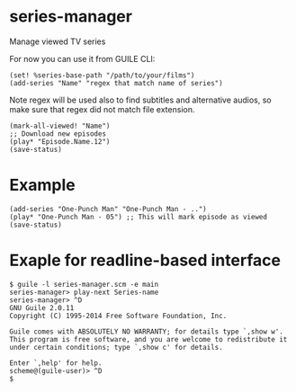 # series-manager
Manage viewed TV series

For now you can use it from GUILE CLI:

    (set! %series-base-path "/path/to/your/films")
    (add-series "Name" "regex that match name of series")

Note regex will be used also to find subtitles and alternative audios,
so make sure that regex did not match file extension.

    (mark-all-viewed! "Name")
    ;; Download new episodes
    (play* "Episode.Name.12")
    (save-status)

# Example

    (add-series "One-Punch Man" "One-Punch Man - ..")
    (play* "One-Punch Man - 05") ;; This will mark episode as viewed
    (save-status)


# Exaple for readline-based interface

    $ guile -l series-manager.scm -e main
    series-manager> play-next Series-name
    series-manager> ^D
    GNU Guile 2.0.11
    Copyright (C) 1995-2014 Free Software Foundation, Inc.

    Guile comes with ABSOLUTELY NO WARRANTY; for details type `,show w'.
    This program is free software, and you are welcome to redistribute it
    under certain conditions; type `,show c' for details.

    Enter `,help' for help.
    scheme@(guile-user)> ^D
    $
